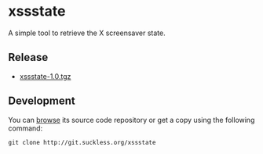xssstate
========
A simple tool to retrieve the X screensaver state. 

Release
-------

* [xssstate-1.0.tgz](http://dl.suckless.org/tools/xssstate-1.0.tar.gz)

Development
-----------
You can [browse](http://git.suckless.org/xssstate) its source code repository
or get a copy using the following command:

	git clone http://git.suckless.org/xssstate

